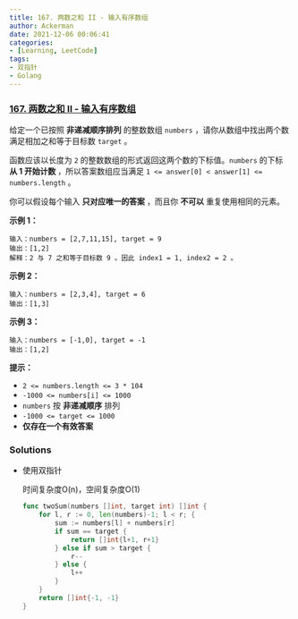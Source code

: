 ```yaml
---
title: 167. 两数之和 II - 输入有序数组
author: Ackerman
date: 2021-12-06 00:06:41
categories:
- [Learning, LeetCode]
tags:
- 双指针
- Golang
---
```


### [167. 两数之和 II - 输入有序数组](https://leetcode-cn.com/problems/two-sum-ii-input-array-is-sorted/)

给定一个已按照 **非递减顺序排列** 的整数数组 `numbers` ，请你从数组中找出两个数满足相加之和等于目标数 `target` 。

函数应该以长度为 `2` 的整数数组的形式返回这两个数的下标值。`numbers` 的下标 **从 1 开始计数** ，所以答案数组应当满足 `1 <= answer[0] < answer[1] <= numbers.length` 。

你可以假设每个输入 **只对应唯一的答案** ，而且你 **不可以** 重复使用相同的元素。

<!-- more -->

**示例 1：**

```
输入：numbers = [2,7,11,15], target = 9
输出：[1,2]
解释：2 与 7 之和等于目标数 9 。因此 index1 = 1, index2 = 2 。
```

**示例 2：**

```
输入：numbers = [2,3,4], target = 6
输出：[1,3]
```

**示例 3：**

```
输入：numbers = [-1,0], target = -1
输出：[1,2]
```

 

**提示：**

- `2 <= numbers.length <= 3 * 104`
- `-1000 <= numbers[i] <= 1000`
- `numbers` 按 **非递减顺序** 排列
- `-1000 <= target <= 1000`
- **仅存在一个有效答案**



### Solutions

- 使用双指针

   时间复杂度O(n)，空间复杂度O(1)

   ```go
   func twoSum(numbers []int, target int) []int {
       for l, r := 0, len(numbers)-1; l < r; {
           sum := numbers[l] + numbers[r]
           if sum == target {
               return []int{l+1, r+1}
           } else if sum > target {
               r--
           } else {
               l++
           }
       }
       return []int{-1, -1}
   }
   ```

   

